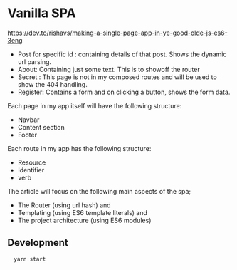 # Vanilla SPA

https://dev.to/rishavs/making-a-single-page-app-in-ye-good-olde-js-es6-3eng

- Post for specific id : containing details of that post. Shows the dynamic url parsing.
- About: Containing just some text. This is to showoff the router
- Secret : This page is not in my composed routes and will be used to show the 404 handling.
- Register: Contains a form and on clicking a button, shows the form data.

Each page in my app itself will have the following structure:

- Navbar
- Content section
- Footer

Each route in my app has the following structure:

- Resource
- Identifier
- verb

The article will focus on the following main aspects of the spa;

- The Router (using url hash) and
- Templating (using ES6 template literals) and
- The project architecture (using ES6 modules)

## Development

```
  yarn start
```
